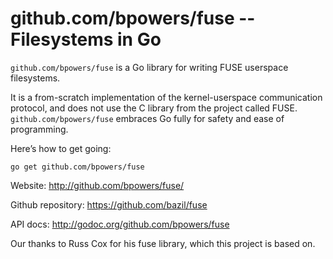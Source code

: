 github.com/bpowers/fuse -- Filesystems in Go
===================================

`github.com/bpowers/fuse` is a Go library for writing FUSE userspace
filesystems.

It is a from-scratch implementation of the kernel-userspace
communication protocol, and does not use the C library from the
project called FUSE. `github.com/bpowers/fuse` embraces Go fully for safety and
ease of programming.

Here’s how to get going:

    go get github.com/bpowers/fuse

Website: http://github.com/bpowers/fuse/

Github repository: https://github.com/bazil/fuse

API docs: http://godoc.org/github.com/bpowers/fuse

Our thanks to Russ Cox for his fuse library, which this project is
based on.
